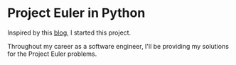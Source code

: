 # Project Euler in Python

Inspired by this [blog](https://blog.usejournal.com/consider-yourself-a-developer-you-should-solve-the-project-euler-problems-ed8d13397c9c), I started this project.

Throughout my career as a software engineer, I'll be providing my solutions for the Project Euler problems.
